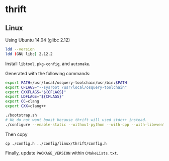 # thrift

## Linux

Using Ubuntu 14.04 (glibc 2.12)

```sh
ldd --version
ldd (GNU libc) 2.12.2
```

Install `libtool`, `pkg-config`, and `automake`.

Generated with the following commands:

```sh
export PATH=/usr/local/osquery-toolchain/usr/bin:$PATH
export CFLAGS="--sysroot /usr/local/osquery-toolchain"
export CXXFLAGS="${CFLAGS}"
export LDFLAGS="${CFLAGS}"
export CC=clang
export CXX=clang++

./bootstrap.sh
# We do not want boost because thrift will used stdc++ instead.
./configure --enable-static --without-python --with-cpp --with-libevent=no --enable-tutorial=no --with-boost=no
```

Then copy

```
cp ./config.h ../config/linux/thrift/config.h
```

Finally, update `PACKAGE_VERSION` within `CMakeLists.txt`.


